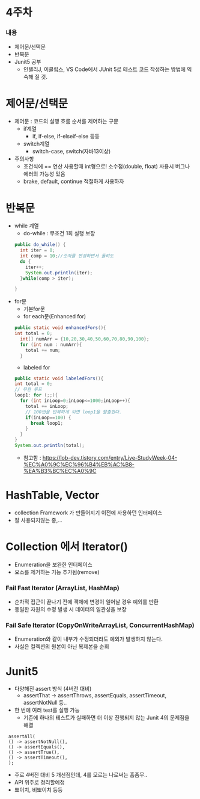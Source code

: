 # 4주차

### 내용
- 제어문/선택문
- 반복문
- Junit5 공부
  - 인텔리J, 이클립스, VS Code에서 JUnit 5로 테스트 코드 작성하는 방법에 익숙해 질 것.


# 제어문/선택문
- 제어문 : 코드의 실행 흐름 순서를 제어하는 구문
  - if계열
    - if, if-else, if-elseif-else 등등
  - switch계열
    - switch-case, switch(자바13이상)
- 주의사항
  - 조건식에 == 연산 사용할때 int형으로! 소수점(double, float) 사용시 버그나 에러의 가능성 있음
  - brake, default, continue 적절하게 사용하자
# 반복문
- while 계열
  - do-while : 무조건 1회 실행 보장
  ```java
  public do_while() {
    int iter = 0;
    int comp = 10;//숫자를 변경하면서 돌려도
    do {
      iter++;
      System.out.println(iter);
    }while(comp > iter);

  }
  ```
- for문
  - 기본for문
  - for each문(Enhanced for)
  ```java
  public static void enhancedFors(){
  int total = 0;
    int[] numArr = {10,20,30,40,50,60,70,80,90,100};
    for (int num : numArr){
      total += num;
    }
  ```
  - labeled for
  ```java
  public static void labeledFors(){
  int total = 0;
  // 무한 루프
  loop1: for (;;){
    for (int inLoop=0;inLoop<=1000;inLoop++){
      total += inLoop;
      // 100번을 반복하게 되면 loop1을 탈출한다.
      if(inLoop==100) {
        break loop1;
      }
    }
  }
  System.out.println(total);
  ```
  - 참고함 : https://lob-dev.tistory.com/entry/Live-StudyWeek-04-%EC%A0%9C%EC%96%B4%EB%AC%B8-%EA%B3%BC%EC%A0%9C
# HashTable, Vector
- collection Framework 가 만들어지기 이전에 사용하던 인터페이스
- 잘 사용되지않는 중,...


# Collection 에서 Iterator() 
- Enumeration을 보완한 인터페이스
- 요소를 제거하는 기능 추가됨(remove)
### Fail Fast Iterator (ArrayList, HashMap)
  - 순차적 접근이 끝나기 전에 객체에 변경이 일어날 경우 예외를 반환
  - 동일한 자원의 수정 발생 시 데이터의 일관성을 보장
### Fail Safe Iterator (CopyOnWriteArrayList, ConcurrentHashMap)
  - Enumeration와 같이 내부가 수정되더라도 예외가 발생하지 않는다.
  - 사실은 컬렉션의 원본이 아닌 복제본을 순회


# Junit5

- 다양해진 assert 방식 (4버전 대비)
  - assertThat → assertThrows, assertEquals, assertTimeout, assertNotNull 등..
- 한 번에 여러 test를 실행 가능
  - 기존에 하나의 테스트가 실패하면 더 이상 진행되지 않는 Junit 4의 문제점을 해결
```
 assertAll(
 () -> assertNotNull(),
 () -> assertEquals(),
 () -> assertTrue(),
 () -> assertTimeout(),
 );
```
- 주로 4버전 대비 5 개선점인데, 4를 모르는 나로써는 흠좀무..
- API 위주로 정리할예정 
- 뽀이치, 비뽀이치 등등
